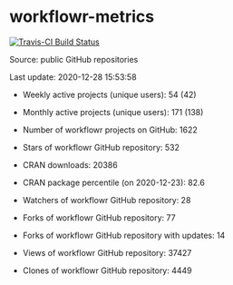 
<!-- README.md is generated from README.Rmd. Please edit that file -->
workflowr-metrics
=================

[![Travis-CI Build Status](https://travis-ci.com/workflowr/workflowr-metrics.svg?branch=master)](https://travis-ci.com/workflowr/workflowr-metrics)

Source: public GitHub repositories

Last update: 2020-12-28 15:53:58

-   Weekly active projects (unique users): 54 (42)

-   Monthly active projects (unique users): 171 (138)

-   Number of workflowr projects on GitHub: 1622

-   Stars of workflowr GitHub repository: 532

-   CRAN downloads: 20386

-   CRAN package percentile (on 2020-12-23): 82.6

-   Watchers of workflowr GitHub repository: 28

-   Forks of workflowr GitHub repository: 77

-   Forks of workflowr GitHub repository with updates: 14

-   Views of workflowr GitHub repository: 37427

-   Clones of workflowr GitHub repository: 4449
